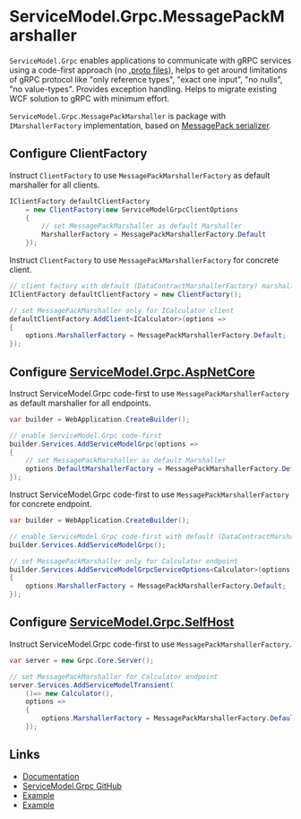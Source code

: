 # ServiceModel.Grpc.MessagePackMarshaller

`ServiceModel.Grpc` enables applications to communicate with gRPC services using a code-first approach (no [.proto files](https://learn.microsoft.com/en-us/aspnet/core/grpc/basics#proto-file)), helps to get around limitations of gRPC protocol like "only reference types", "exact one input", "no nulls", "no value-types". Provides exception handling. Helps to migrate existing WCF solution to gRPC with minimum effort.

`ServiceModel.Grpc.MessagePackMarshaller` is package with `IMarshallerFactory` implementation, based on [MessagePack serializer](https://github.com/MessagePack-CSharp/MessagePack-CSharp).

## Configure ClientFactory

Instruct `ClientFactory` to use `MessagePackMarshallerFactory` as default marshaller for all clients.

```csharp
IClientFactory defaultClientFactory
    = new ClientFactory(new ServiceModelGrpcClientOptions
    {
        // set MessagePackMarshaller as default Marshaller
        MarshallerFactory = MessagePackMarshallerFactory.Default
    });
```

Instruct `ClientFactory` to use `MessagePackMarshallerFactory` for concrete client.

```csharp
// client factory with default (DataContractMarshallerFactory) marshaller
IClientFactory defaultClientFactory = new ClientFactory();

// set MessagePackMarshaller only for ICalculator client
defaultClientFactory.AddClient<ICalculator>(options =>
{
    options.MarshallerFactory = MessagePackMarshallerFactory.Default;
});
```

## Configure [ServiceModel.Grpc.AspNetCore](https://www.nuget.org/packages/ServiceModel.Grpc.AspNetCore)

Instruct ServiceModel.Grpc code-first to use `MessagePackMarshallerFactory` as default marshaller for all endpoints.

```csharp
var builder = WebApplication.CreateBuilder();

// enable ServiceModel.Grpc code-first
builder.Services.AddServiceModelGrpc(options =>
{
    // set MessagePackMarshaller as default Marshaller
    options.DefaultMarshallerFactory = MessagePackMarshallerFactory.Default;
});
```

Instruct ServiceModel.Grpc code-first to use `MessagePackMarshallerFactory` for concrete endpoint.

```csharp
var builder = WebApplication.CreateBuilder();

// enable ServiceModel.Grpc code-first with default (DataContractMarshallerFactory) marshaller
builder.Services.AddServiceModelGrpc();

// set MessagePackMarshaller only for Calculator endpoint
builder.Services.AddServiceModelGrpcServiceOptions<Calculator>(options =>
{
    options.MarshallerFactory = MessagePackMarshallerFactory.Default;
});
```

## Configure [ServiceModel.Grpc.SelfHost](https://www.nuget.org/packages/ServiceModel.Grpc.SelfHost)

Instruct ServiceModel.Grpc code-first to use `MessagePackMarshallerFactory`.

```csharp
var server = new Grpc.Core.Server();

// set MessagePackMarshaller for Calculator endpoint
server.Services.AddServiceModelTransient(
    ()=> new Calculator(),
    options =>
    {
        options.MarshallerFactory = MessagePackMarshallerFactory.Default;
    });
```

## Links

- [Documentation](https://max-ieremenko.github.io/ServiceModel.Grpc)
- [ServiceModel.Grpc GitHub](https://github.com/max-ieremenko/ServiceModel.Grpc)
- [Example](https://github.com/max-ieremenko/ServiceModel.Grpc/tree/master/Examples/MessagePackMarshaller)
- [Example](https://github.com/max-ieremenko/ServiceModel.Grpc/tree/master/Examples/MessagePackMarshaller.AOT)
